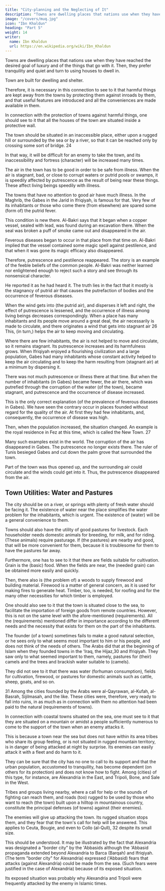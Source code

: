 ```yaml
---
title: "City-planning and the Neglecting of It"
description: "Towns are dwelling places that nations use when they have reached the desired goal of luxury and of the things that go with it"
image: "/covers/muq.jpg"
icon: "Ibn Khaldun"
heading: "Part 5"
weight: 14
writer:
  name: Ibn Khaldun
  url: https://en.wikipedia.org/wiki/Ibn_Khaldun
---
```




<!-- ## 5. Requirements, for the planning of towns and the  -->

Towns are dwelling places that nations use when they have reached the desired goal of luxury and of the things that go with it. Then, they prefer tranquility and quiet and turn to using houses to dwell in.

Town are built for dwelling and shelter.

Therefore, it is necessary in this connection to see to it that harmful things are kept away from the towns by protecting them against inroads by them, and that useful features are introduced and all the conveniences are made available in them.

In connection with the protection of towns against harmful things, one should see to it that all the houses of the town are situated inside a protective wall. 

The town should be situated in an inaccessible place, either upon a rugged hill or surrounded by the sea or by a river, so that it can be reached only by crossing some sort of bridge. 24 

In that way, it will be difficult for an enemy to take the town, and its inaccessibility and fortress (character) will be increased many times. 

The air in the town has to be good in order to be safe from illness. When the air is stagnant, bad, or close to corrupt waters or putrid pools or swamps, it is speedily affected by putrescence as the result of being near these things. These affect living beings speedily with illness. 

The towns that have no attention to good air have much illness. In the Maghrib, the Gabes in the Jarid in Ifriqiyah, is famous for that. Very few of its inhabitants or those who come there (from elsewhere) are spared some (form of) the putrid fever. 

This condition is new there. Al-Bakri says that it began when a copper vessel, sealed with lead, was found during an excavation there. When the seal was broken a puff of smoke came out and disappeared in the air. 

Feverous diseases began to occur in that place from that time on. Al-Bakri implied that the vessel contained some magic spell against pestilence, and that when it was gone its magic efficacy also disappeared. 

Therefore, putrescence and pestilence reappeared. The story is an example of the feeble beliefs of the common people. Al-Bakri was neither learned nor enlightened enough to reject such a story and see through its nonsensical character. 

He reported it as he had heard it. The truth lies in the fact that it mostly is the stagnancy of putrid air that causes the putrefaction of bodies and the occurrence of feverous diseases. 

When the wind gets into (the putrid air), and disperses it left and right, the effect of putrescence is lessened, and the occurrence of illness among living beings decreases correspondingly. When a place has many inhabitants and its people move around a great deal, the air necessarily is made to circulate, and there originates a wind that gets into stagnant air 26 This, (in turn,) helps the air to keep moving and circulating. 

Where there are few inhabitants, the air is not helped to move and circulate, so it remains stagnant. Its putrescence increases and its harmfulness grows. When Ifriqiyah enjoyed a flourishing civilization and a large population, Gabes had many inhabitants whose constant activity helped to keep the air circulating and to keep the harm resulting from (stagnant air) at a minimum by dispersing it.

There was not much putrescence or illness there at that time. But when the number of inhabitants (in Gabes) became fewer, the air there, which was putrefied through the corruption of the water (of the town), became stagnant, and putrescence and the occurrence of disease increased. 

This is the only correct explanation (of the prevalence of feverous diseases in Gabes). We have seen the contrary occur in places founded without regard for the quality of the air. At first they had few inhabitants, and, consequently, the occurrence of disease was high. 

Then, when the population increased, the situation changed. An example is the royal residence in Fez at this time, which is called the New Town. 27 

Many such examples exist in the world. The corruption of the air has disappeared in Gabes. The putrescence no longer exists there. The ruler of Tunis besieged Gabes and cut down the palm grove that surrounded the town. 

Part of the town was thus opened up, and the surrounding air could circulate and the winds could get into it. Thus, the
putrescence disappeared from the air.


## Town Utilities: Water and Pastures

The city should be on a river, or springs with plenty of fresh water should be facing it. The existence of water near the place simplifies the water problem for the inhabitants, which is urgent. The existence of (water) will be a general convenience to them.

Towns should also have the utility of good pastures for livestock. Each householder needs domestic animals for breeding, for milk, and for riding. (These animals) require pasturage. If (the pastures) are nearby and good, that will be more convenient for them, because it is troublesome for them to have the pastures far away.

Furthermore, one has to see to it that there are fields suitable for cultivation. Grain is the (basic) food. When the fields are near, the (needed grain) can be obtained more easily and quickly.

Then, there also is (the problem of) a woods to supply firewood and building material. Firewood is a matter of general concern, as it is used for making fires to generate heat. Timber, too, is needed, for roofing and for the many other necessities
for which timber is employed. 

One should also see to it that the town is situated close to the sea, to facilitate the importation of foreign goods from remote countries. However, this is not on the same level with the afore-mentioned (requirements). All the (requirements)
mentioned differ in importance according to the different needs and the necessity that exists for them on the part of the inhabitants.

The founder (of a town) sometimes fails to make a good natural selection, or he sees only to what seems most important to him or his people, and does not think of the needs of others. The Arabs did that at the beginning of Islam when they
founded towns in the 'Iraq, the Hijaz,30 and Ifriqiyah. They saw only to what
seemed important to them, namely, pastures for (their) camels and the trees and
brackish water suitable to (camels). 

They did not see to it that there was water (forhuman consumption), fields for cultivation, firewood, or pastures for domestic animals such as cattle, sheep, goats, and so on. 

31 Among the cities founded by the Arabs were al-Qayrawan, al-Kufah, al-Basrah, Sijilmasah, and the like. These
cities were, therefore, very ready to fall into ruins, in as much as in connection with them no attention had been paid to the natural (requirements of towns). 

In connection with coastal towns situated on the sea, one must see to it that they are situated on a mountain or amidst a people sufficiently numerous to come to the support of the town when an enemy attacks it. 

This is because a town near the sea but does not have within its area tribes who share its group feeling, or is not situated in rugged mountain territory, is in danger of being attacked at night by surprise. Its enemies can easily attack it with a fleet and do harm to it.

They can be sure that the city has no one to call to its support and that the urban population, accustomed to tranquility, has become dependent (on others for its protection) and does not know how to fight. Among (cities) of this type, for instance, are Alexandria in the East, and Tripoli, Bone, and Sale in the West.

Tribes and groups living nearby, where a call for help or the sounds of fighting can reach them, and roads (too) rugged to be used by those who want to reach (the town) built upon a hilltop in mountainous country, constitute the principal
defenses (of towns) against (their enemies).

The enemies will give up attacking the town. Its rugged situation stops them, and they fear that the town's call for help will
be answered. This applies to Ceuta, Bougie, and even to Collo (al-Qull), 32 despite its small size.

This should be understood. It may be illustrated by the fact that Alexandria was designated a "border city" by the 'Abbasids although the 'Abbasid propaganda extended beyond Alexandria to Barca (Barqah) and Ifriqiyah. (The term "border
city" for Alexandria) expressed ('Abbasid) fears that attacks (against Alexandria) could be made from the sea. (Such fears were justified in the case of Alexandria) because of its exposed situation. 

Its exposed situation was probably why Alexandria and Tripoli were frequently attacked by the enemy in Islamic times.
